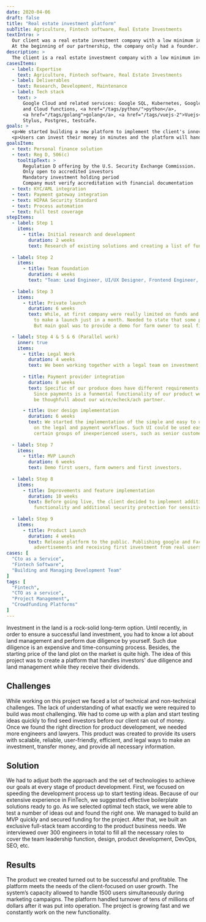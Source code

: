 ```yaml
---
date: 2020-04-06
draft: false
title: "Real estate investment platform"
subTitle: Agriculture, Fintech software, Real Estate Investments
textIntro: >
  Our client was a real estate investment company with a low minimum investment. 
  At the beginning of our partnership, the company only had a founder. The founder was looking for a technical cofounder and local developers. After the initial discussion about the timeline and budget limitations, we agreed on using a dedicated remote team and our startup development kit to boost the MVP development.
description: >
  The client is a real estate investment company with a low minimum investment. At the beginning of our partnership, the company only had a founder. The founder was looking for a technical cofounder and local developers. After the initial discussion about the timeline and budget limitations, we agreed on using a dedicated remote team and our startup development kit to boost the MVP development.
casesItems:
  - label: Expertise
    text: Agriculture, Fintech software, Real Estate Investments
  - label: Deliverables
    text: Research, Development, Maintenance
  - label: Tech stack
    text: >
      Google Cloud and related services: Google SQL, Kubernetes, Google build, 
      and Cloud functions, <a href="/tags/python/">python</a>, 
      <a href="/tags/golang">golang</a>, <a href="/tags/vuejs-2">Vuejs</a>, 
      Stylus, Postgres, testcafe.
goals: >
  <p>We started building a new platform to implement the client's innovative land market ideas. Traditional land investment is a cumbersome, expensive, and time-consuming process. The purpose of the new platform is to provide users with the possibility to invest in land plots at a minimum price of $5000.</p>
  <p>Users can invest their money in minutes and the platform will handle it all: real estate management, paperwork, and payments. On top of that, a due diligence process and all the legal work could also be handled via the platform. The approximate return on the investment was expected at the level of 9-12%.</p>
goalsItem:
  - text: Personal finance solution
  - text: Reg D, 506(c)
    tooltipText: >
      Regulation D offering by the U.S. Security Exchange Commission.
      Only open to accredited investors
      Mandatory investment holding period
      Company must verify accreditation with financial documentation
  - text: KYC/AML integration
  - text: Payment gateway integration
  - text: HIPAA Security Standard
  - text: Process automation
  - text: Full test coverage
stepItems:
  - label: Step 1
    items:
      - title: Initial research and development
        duration: 2 weeks
        text: Research of existing solutions and creating a list of functionalities as per the client’s needs
  
  - label: Step 2
    items:
      - title: Team foundation
        duration: 4 weeks
        text: "Team: Lead Engineer, UI/UX Designer, Frontend Engineer, Backend Engineer"
  
  - label: Step 3
    items:
      - title: Private launch
        duration: 6 weeks
        text: While, at first company were really limited on funds and time, and our team executed a plan 
          to make a launch just in a month. Needed to state that some part of functionality were staged for a demo. 
          But main goal was to provide a demo for farm owner to seal first and vital deals to move forward.

  - label: Step 4 & 5 & 6 (Parallel work)
    inner: true
    items:
      - title: Legal Work
        duration: 4 weeks
        text: We been working together with a legal team on investment process
      
      - title: Payment provider integration
        duration: 8 weeks
        text: Specific of our produce does have different requirements on the payments provider. 
          Since payments is a funmental functionality of our product we have to 
          be thoughfull about our wire/echeck/ach partner.

      - title: User design implementation
        duration: 6 weeks
        text: We started the implementation of the simple and easy to use UI based 
          on the legal and payment workflows. Such UI could be used easily by 
          certain groups of inexperienced users, such as senior customers.
  
  - label: Step 7
    items:
      - title: MVP Launch
        duration: 6 weeks
        text: Demo first users, farm owners and first investors.
  
  - label: Step 8
    items:
      - title: Improvements and feature implementation
        duration: 10 weeks
        text: Before going live, the client decided to implement additional 
          functionality and additional security protection for sensitive user data
  
  - label: Step 9
    items:
      - title: Product Launch
        duration: 4 weeks
        text: Release platform to the public. Publishing google and Facebook 
          advertisements and receiving first investment from real users which come from advertisement.
cases: [
  "Cto as a Service",
  "Fintech Software",
  "Building and Managing Development Team"
]
tags: [
  "Fintech",
  "CTO as a service",
  "Project Management",
  "Crowdfunding Platforms"
]
---
```


Investment in the land is a rock-solid long-term option. Until recently, in order to ensure a successful land investment, you had to know a lot about land management and perform due diligence by yourself. Such due diligence is an expensive and time-consuming process. Besides, the starting price of the land plot on the market is quite high. The idea of this project was to create a platform that handles investors' due diligence and land management while they receive their dividends.

## Challenges

While working on this project we faced a lot of technical and non-technical challenges. The lack of understanding of what exactly we were required to build was most challenging. We had to come up with a plan and start testing ideas quickly to find seed investors before our client ran out of money. Once we found the right direction for product development, we needed more engineers and lawyers. This product was created to provide its users with scalable, reliable, user-friendly, efficient, and legal ways to make an investment, transfer money, and provide all necessary information.

## Solution

We had to adjust both the approach and the set of technologies to achieve our goals at every stage of product development. First, we focused on speeding the development process up to start testing ideas. Because of our extensive experience in FinTech, we suggested effective boilerplate solutions ready to go. As we selected optimal tech stack, we were able to test a number of ideas out and found the right one. We managed to build an MVP quickly and secured funding for the project. After that, we built an exclusive full-stack team according to the product business needs.
We interviewed over 300 engineers in total to fill all the necessary roles to cover the team leadership function, design, product development, DevOps, SEO, etc.

## Results

The product we created turned out to be successful and profitable. The platform meets the needs of the client-focused on user growth. The system’s capacity allowed to handle 1500 users simultaneously during marketing campaigns. The platform handled turnover of tens of millions of dollars after it was put into operation.
The project is growing fast and we constantly work on the new functionality.

